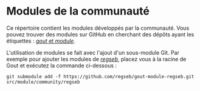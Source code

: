 # Modules de la communauté

Ce répertoire contient les modules développés par la communauté. Vous pouvez
trouver des modules sur GitHub en cherchant des dépôts ayant les étiquettes :
[*gout* et *module*](https://github.com/search?q=topic%3Agout+module).

L'utilisation de modules se fait avec l'ajout d'un sous-module Git. Par exemple
pour ajouter les modules de
*[regseb](https://github.com/regseb/gout-module-regseb)*, placez vous à la
racine de Gout et exécutez la commande ci-dessous :

```shell
git submodule add -f https://github.com/regseb/gout-module-regseb.git src/module/community/regseb
```
